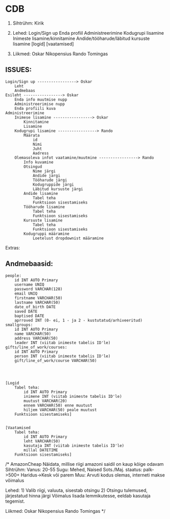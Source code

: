 # CDB

1. Sihtrühm:
	Kirik
1. Lehed:
	Login/Sign up
	Enda profiil
	Administreerimine
	Kodugrupi lisamine
	Inimeste lisamine/kinnitamine
	Andide/tööharude/läbitud kursuste lisamine
	[logid]
	[vaatamised]

1. Liikmed:
	Oskar Nikopensius
	Rando Tomingas

## ISSUES:
	Login/Sign up -----------------> Oskar
		Leht
		Andmebaas
	Esileht -----------------> Oskar
		Enda info muutmise nupp
		Administreerimise nupp
		Enda profiili kuva
	Administreerimine
		Inimese lisamine -----------------> Oskar
			Kinnitamine
			Lisamine
		Kodugrupi lisamine -----------------> Rando
			Määrata
				id
				Nimi
				Juht
				Aadress
		Olemasoleva infot vaatamine/muutmine -----------------> Rando
			Info kuvamine
			Otsingud 
				Nime järgi
				Andide järgi
				Tööharude järgi
				Kodugruppide järgi
				Läbitud kursuste järgi
			Andide lisamine
				Tabel teha
				Funktsioon sisestamiseks
			Tööharude lisamine
				Tabel teha
				Funktsioon sisestamiseks
			Kursuste lisamine
				Tabel teha
				Funktsioon sisestamiseks
			Kodugruppi määramine
				Loetelust dropdownist määramine
				
Extras:


## Andmebaasid:
	people:
		id INT AUTO Primary
		username UNIQ
		password VARCHAR(128)
		email UNIQ
		firstname VARCHAR(50)
		lastname VARCHAR(50)
		date_of_birth DATE
		saved DATE
		baptised DATE
		aprroved INT (0- ei, 1 - ja 2 - kustutatud/arhiveeritud)
	smallgroups:
		id INT AUTO Primary
		name VARCHAR(50)
		address VARCHAR(50)
		leader INT (viitab inimeste tabelis ID'le)
	gifts/line_of_work/courses:
		id INT AUTO Primary
		person INT (viitab inimeste tabelis ID'le)
		gift/line_of_work/course VARCHAR(50)
		
	


	[Logid
		Tabel teha:
			id INT AUTO Primary
			inimene INT (viitab inimeste tabelis ID'le)
			muutust VARCHAR(20)
			ennem VARCHAR(50) enne muutust
			hiljem VARCHAR(50) peale muutust
		Funktsioon sisestamiseks]
		
		
	[Vaatamised
		Tabel teha:
			id INT AUTO Primary
			leht VARCHAR(50)
			kasutaja INT (viitab inimeste tabelis ID'le)
			millal DATETIME
		Funktsioon sisestamiseks]
		
		
		
		
		
		
		
		
		
		
		
		
		
		
		
		
		
		
		
		
		
		
		
		
		
/*
AmazonCheap
Näidata, millise riigi amazoni saidil on kaup kõige odavam
Sihtrühm:
	Vanus: 20-55
	Sugu: Mehed, Naised
	Sots./Maj. staatus: palk->500+ Haridus->Kesk või parem
	Muu: Arvuti kodus olemas, interneti makse võimalus
	
Lehed:
	1) Valib riigi, valuuta, sisestab otsingu
	2) Otsingu tulemused, järjestatud hinna järgi
		Võimalus lisada lemmikutesse, eeldab kasutaja tegemist.
		
		
Liikmed:
	Oskar Nikopensius
	Rando Tomingas
	*/